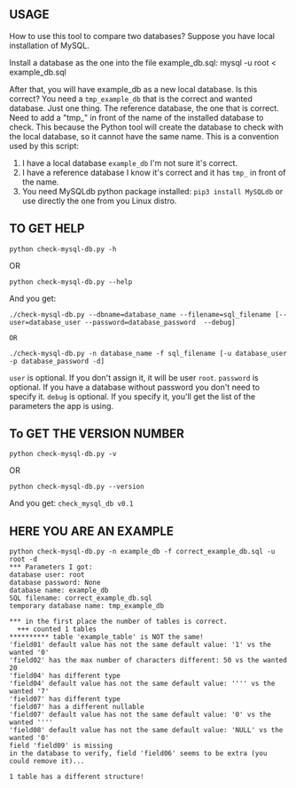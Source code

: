 ## USAGE

How to use this tool to compare two databases?
Suppose you have local installation of MySQL.

Install a database as the one into the file example_db.sql:
mysql -u root < example_db.sql

After that, you will have example_db as a new local database.
Is this correct? You need a `tmp_example_db` that is the correct and wanted database.
Just one thing.
The reference database, the one that is correct. Need to add a "tmp_" in front of the name of the installed database to check.
This because the Python tool will create the database to check with the local database, so it cannot have the same name.
This is a convention used by this script:

1. I have a local database `example_db` I'm not sure it's correct.
2. I have a reference database I know it's correct and it has `tmp_` in front of the name.
3. You need MySQLdb python package installed: `pip3 install MySQLdb` or use directly the one from you Linux distro.

## TO GET HELP
`python check-mysql-db.py -h`

OR

`python check-mysql-db.py --help`

And you get:
```
./check-mysql-db.py --dbname=database_name --filename=sql_filename [--user=database_user --password=database_password  --debug]

OR

./check-mysql-db.py -n database_name -f sql_filename [-u database_user -p database_password -d]
```

`user` is optional. If you don't assign it, it will be user `root`.
`password` is optional. If you have a database without password you don't need to specify it.
`debug` is optional. If you specify it, you'll get the list of the parameters the app is using.


## To GET THE VERSION NUMBER
`python check-mysql-db.py -v`

OR

`python check-mysql-db.py --version`

And you get:
`check_mysql_db v0.1`


## HERE YOU ARE AN EXAMPLE
```
python check-mysql-db.py -n example_db -f correct_example_db.sql -u root -d
*** Parameters I got:
database user: root
database password: None
database name: example_db
SQL filename: correct_example_db.sql
temporary database name: tmp_example_db

*** in the first place the number of tables is correct.
  +++ counted 1 tables
********** table 'example_table' is NOT the same!
'field01' default value has not the same default value: '1' vs the wanted '0'
'field02' has the max number of characters different: 50 vs the wanted 20
'field04' has different type
'field04' default value has not the same default value: '''' vs the wanted '7'
'field07' has different type
'field07' has a different nullable
'field07' default value has not the same default value: '0' vs the wanted ''''
'field08' default value has not the same default value: 'NULL' vs the wanted '0'
field 'field09' is missing
in the database to verify, field 'field06' seems to be extra (you could remove it)...

1 table has a different structure!
```
